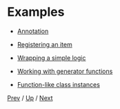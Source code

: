 # Examples

* [Annotation](1-annotate/README.md)

* [Registering an item](2-register/README.md)

* [Wrapping a simple logic](3-wrap-logic/README.md)

* [Working with generator functions](4-generator/README.md)

* [Function-like class instances](5-class/README.md)

[Prev](../3-staticmethod/README.md) /
[Up](../README.md) /
[Next](1-annotate/README.md)
